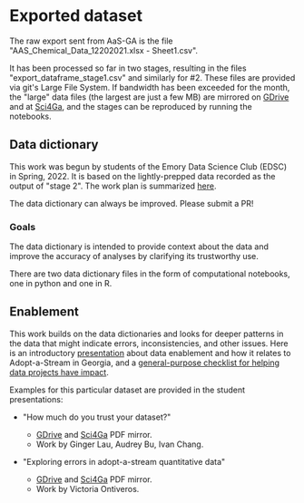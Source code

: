 # Exported dataset

The raw export sent from AaS-GA is the file "AAS_Chemical_Data_12202021.xlsx - Sheet1.csv".

It has been processed so far in two stages, resulting in the files "export_dataframe_stage1.csv" and similarly for #2. These files are provided via git's Large File System. If bandwidth has been exceeded for the month, the "large" data files (the largest are just a few MB) are mirrored on [GDrive](https://drive.google.com/drive/folders/1czjUCDzNSZo3kzIlp4ET4kRqLhmnNm2j) and at [Sci4Ga](<tbd>), and the stages can be reproduced by running the notebooks.

## Data dictionary

This work was begun by students of the Emory Data Science Club (EDSC) in Spring, 2022. It is based on the lightly-prepped data recorded as the output of "stage 2". The work plan is summarized [here](https://docs.google.com/document/d/1hYmoadOKfQp2WeefrYxM4qdam5gv6LI61Gf_4WYRaLQ/edit#).

The data dictionary can always be improved. Please submit a PR!

### Goals

The data dictionary is intended to provide context about the data and improve the accuracy of analyses by clarifying its trustworthy use.

There are two data dictionary files in the form of computational notebooks, one in python and one in R.

## Enablement

This work builds on the data dictionaries and looks for deeper patterns in the data that might indicate errors, inconsistencies, and other issues. Here is an introductory [presentation](https://docs.google.com/presentation/d/1QKZtmtNVaXTy71amFAhivt1yFn9nrD_rjOzWxtyrwVU/edit) about data enablement and how it relates to Adopt-a-Stream in Georgia, and a [general-purpose checklist for helping data projects have impact](https://docs.google.com/document/d/1_DuzNIHcsv1lIF0586P9CmUuLfMO8uWQDZPsYv5AfJk/edit).

Examples for this particular dataset are provided in the student presentations:

 * "How much do you trust your dataset?"
   * [GDrive](https://docs.google.com/presentation/d/1fK-stxOf-rVTpWozLHjKywHbQ-kbp9SmOXoYQ4We3jE/edit?usp=sharing) and [Sci4Ga]() PDF mirror.
   * Work by Ginger Lau, Audrey Bu, Ivan Chang.

 * "Exploring errors in adopt-a-stream quantitative data"
   * [GDrive](https://docs.google.com/presentation/d/1fK-stxOf-rVTpWozLHjKywHbQ-kbp9SmOXoYQ4We3jE) and [Sci4Ga]() PDF mirror.
   * Work by Victoria Ontiveros.
